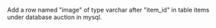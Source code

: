 Add a row named "image" of type varchar after "item_id" in table items under database auction in mysql.
